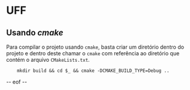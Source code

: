 # UFF

## Usando *cmake*

Para  compilar  o projeto usando `cmake`, basta  criar um diretório dentro do projeto  e dentro deste chamar o `cmake` com referência ao diretório que contém o arquivo `CMakeLists.txt`.

```
    mkdir build && cd $_ && cmake -DCMAKE_BUILD_TYPE=Debug ..
```

-- eof --
